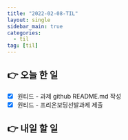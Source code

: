 ```yaml
---
title: "2022-02-08-TIL"
layout: single
sidebar_main: true
categories:
  - til
tag: [til]
---
```


## 👉 오늘 한 일

- [x] 원티드 - 과제 github README.md 작성
- [x] 원티드 - 프리온보딩선발과제 제출

## 👉 내일 할 일

<br /><br /><br /><br />

